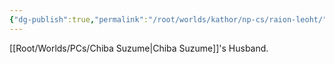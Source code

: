 ```yaml
---
{"dg-publish":true,"permalink":"/root/worlds/kathor/np-cs/raion-leoht/","tags":["Kathor"]}
---
```


[[Root/Worlds/PCs/Chiba Suzume\|Chiba Suzume]]'s Husband.